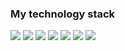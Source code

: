  ### My technology stack
<img src= "https://img.shields.io/badge/HTML-black?style=for-the-badge&logo=html5&logoColor=orange" /> 
<img src= "https://img.shields.io/badge/CSS-whitesmoke?style=for-the-badge&logo=css3&logoColor=blue" />
<img src= "https://img.shields.io/badge/Javascript-gray?style=for-the-badge&logo=javascript&logoColor=yellow" /> 
<img src= "https://img.shields.io/badge/Typescript-gray?style=for-the-badge&logo=typescript&logoColor=blue" /> 
<img src= "https://img.shields.io/badge/React-gray?style=for-the-badge&logo=react&logoColor=blue" /> 
<img src= "https://img.shields.io/badge/Git-whitesmoke?style=for-the-badge&logo=git&logoColor=orange" />
<img src= "https://img.shields.io/badge/Redux-whitesmoke?style=for-the-badge&logo=redux&logoColor=purple" />

